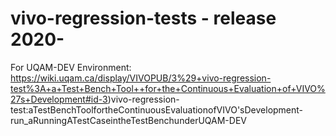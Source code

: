 # vivo-regression-tests - release 2020-
For UQAM-DEV Environment: https://wiki.uqam.ca/display/VIVOPUB/3%29+vivo-regression-test%3A+a+Test+Bench+Tool++for+the+Continuous+Evaluation+of+VIVO%27s+Development#id-3)vivo-regression-test:aTestBenchToolfortheContinuousEvaluationofVIVO'sDevelopment-run_aRunningATestCaseintheTestBenchunderUQAM-DEV

